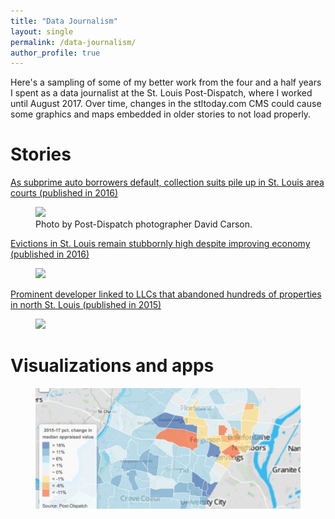 ```yaml
---
title: "Data Journalism"
layout: single
permalink: /data-journalism/
author_profile: true
---
```


Here's a sampling of some of my better work from the four and a half years I spent as a data journalist at the St. Louis Post-Dispatch, where I worked until August 2017. Over time, changes in the stltoday.com CMS could cause some graphics and maps embedded in older stories to not load properly.

# Stories
<a href="https://www.stltoday.com/business/local/as-subprime-auto-borrowers-default-collection-suits-pile-up-in/article_241c726e-3532-537c-b1d2-b17e166cf92d.html">As subprime auto borrowers default, collection suits pile up in St. Louis area courts (published in 2016)</a>
<figure>
	<a href="https://www.stltoday.com/business/local/as-subprime-auto-borrowers-default-collection-suits-pile-up-in/article_241c726e-3532-537c-b1d2-b17e166cf92d.html"><img src="/assets/images/wm_site_subprime_loan.png"></a>
	<figcaption>Photo by Post-Dispatch photographer David Carson.</figcaption>
</figure>


<a href="https://www.stltoday.com/news/local/metro/as-the-economy-improves-evictions-in-st-louis-remain-stubbornly/article_55deb337-b65c-5c3a-a671-de513b6e205d.html">Evictions in St. Louis remain stubbornly high despite improving economy (published in 2016)</a>
<figure>
	<a href="https://www.stltoday.com/news/local/metro/as-the-economy-improves-evictions-in-st-louis-remain-stubbornly/article_55deb337-b65c-5c3a-a671-de513b6e205d.html"><img src="/assets/images/wm_site_subprime_loan.png"></a>
	<!-- <figcaption>Photo by Post-Dispatch photographer Laurie Skrivan.</figcaption> -->
</figure>


<a href="https://www.stltoday.com/business/local/assets-no-more-steve-roberts-linked-to-company-that-let/article_fbf15eba-b881-5e7a-9651-6e8ccfa5bb33.html">Prominent developer linked to LLCs that abandoned hundreds of properties in north St. Louis (published in 2015)</a>
<figure>
	<a href="https://www.stltoday.com/business/local/assets-no-more-steve-roberts-linked-to-company-that-let/article_fbf15eba-b881-5e7a-9651-6e8ccfa5bb33.html"><img src="/assets/images/wm_site_urban_assets_cgooden.png"></a>
	<!-- <figcaption>Photo by Post-Dispatch photographer Christian Gooden.</figcaption> -->
</figure>

# Visualizations and apps

<figure>
	<a href="https://www.stltoday.com/business/local/st-louis-county-home-values-show-broad-increases-as-north-county-stabilizes/article_94062bbc-0497-5ea7-92fc-2a506cf57d94.html"><img src="/assets/images/wm_site_re_prices_map_screenshot.png"></a>
</figure>